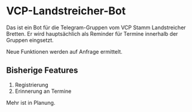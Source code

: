 # VCP-Landstreicher-Bot

Das ist ein Bot für die Telegram-Gruppen vom VCP Stamm Landstreicher Bretten. Er wird hauptsächlich als Reminder für Termine innerhalb der Gruppen eingsetzt.

Neue Funktionen werden auf Anfrage ermittelt.

## Bisherige Features

1. Registrierung
2. Erinnerung an Termine

Mehr ist in Planung.


